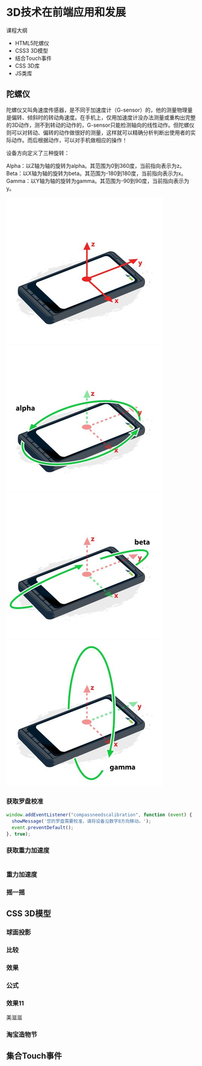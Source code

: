# 3D技术在前端应用和发展

课程大纲
* HTML5陀螺仪
* CSS3 3D模型
* 结合Touch事件
* CSS 3D库
* JS类库

## 陀螺仪

陀螺仪又叫角速度传感器，是不同于加速度计（G-sensor）的，他的测量物理量是偏转、倾斜时的转动角速度。在手机上，仅用加速度计没办法测量或重构出完整的3D动作，测不到转动的动作的，G-sensor只能检测轴向的线性动作。但陀螺仪则可以对转动、偏转的动作做很好的测量，这样就可以精确分析判断出使用者的实际动作。而后根据动作，可以对手机做相应的操作！

设备方向定义了三种旋转：

Alpha：以Z轴为轴的旋转为alpha。其范围为0到360度，当前指向表示为z。
Beta：以X轴为轴的旋转为beta。其范围为-180到180度，当前指向表示为x。
Gamma：以Y轴为轴的旋转为gamma。其范围为-90到90度，当前指向表示为y。

![alt text](./article/img/timg-xyz.jpg "Title")
![alt text](./article/img/timg-alpha.jpg "Title")
![alt text](./article/img/timg-beta.jpg "Title")
![alt text](./article/img/timg-gamma.jpg "Title")

### 获取罗盘校准

```js
window.addEventListener("compassneedscalibration", function (event) {
  showMessage('您的罗盘需要校准，请将设备沿数字8方向移动。');
  event.preventDefault();
}, true);
```

### 获取重力加速度

```js

```

### 重力加速度

### 摇一摇

## CSS 3D模型

### 球面投影

### 比较

### 效果

### 公式

### 效果11

美滋滋

### 淘宝造物节

## 集合Touch事件
